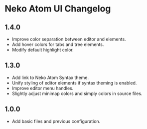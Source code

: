 
# Neko Atom UI Changelog #

## 1.4.0 ##

- Improve color separation between editor and elements.
- Add hover colors for tabs and tree elements.
- Modify default highlight color.

## 1.3.0 ##

- Add link to Neko Atom Syntax theme.
- Unify styling of editor elements if syntax theming is enabled.
- Improve editor menu handles.
- Slightly adjust minimap colors and simply colors in source files.

## 1.0.0 ##

- Add basic files and previous configuration.
